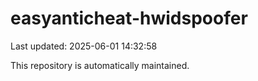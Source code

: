 # easyanticheat-hwidspoofer

Last updated: 2025-06-01 14:32:58

This repository is automatically maintained.
